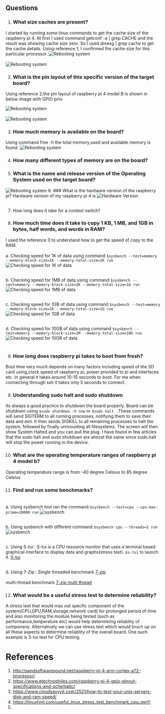 ## Questions
1. ###  What size caches are present? 
I started by running some linux commands to get the cache size of the raspberry pi 4. At first I used command getconf -a | grep CACHE and the result was showing cache size zero. So I used dmesg | grep cache to get the cache details. Using reference 1, I confirmed the cache size for this particular processor.
![Rebooting system](./images/cache_zeros.PNG)  <br/><br/>
![Rebooting system](./images/cache_size.PNG)

2. ### What is the pin layout of this specific version of the target board?
Using reference 2,the pin layout of raspberry pi 4 model B is shown in below image with GPIO pins

![Rebooting system](./images/Pin_layout.PNG)  <br/><br/>
![Rebooting system](./images/GPIO.WebP)

3. ###  How much memory is available on the board?
Using command free -h the total memory,used and available memory is found.
![Rebooting system](./images/Memory.PNG)

4. ### How many different types of memory are on the board?


5. ### What is the name and release version of the Operating System used on the target board?
![Rebooting system](./images/Current_version.PNG)
6. ### What is the hardware version of the raspberry pi?
Hardware version of my raspberry pi 4 is ![Hardware Version](./images/Hardware_version.PNG)  <br/><br/>

7.   How long does it take for a context switch?
8. ### How much time does it take to copy 1 KB, 1 MB, and 1GB in bytes, half words, and words in RAM?
I used the reference 3 to understand how to get the speed of copy to the RAM.  <br/><br/>
a. Checking speed for 1K of data using command ```$sysbench --test=memory --memory-block-size=1K --memory-total-size=1K run``` ![Checking speed for 1K of data](./images/Speed_1K.PNG)  <br/><br/>
    
b. Checking speed for 1MB of data using command ```$sysbench --test=memory --memory-block-size=1K --memory-total-size=1G run``` ![Checking speed for 1MB of data](./images/Speed_1M.PNG)  <br/><br/>

c. Checking speed for 1GB of data using command ```$sysbench --test=memory --memory-block-size=1K --memory-total-size=1G run``` ![Checking speed for 1GB of data](./images/Speed_1GB.PNG)  <br/><br/>

d. Checking speed for 10GB of data using command ```$sysbench --test=memory --memory-block-size=1M --memory-total-size=10G run``` ![Checking speed for 10GB of data](./images/Speed_10GB.PNG)  <br/><br/>


9. ### How long does raspberry pi takes to boot from fresh?
Boot time very much depends on many factors including speed of the SD card using,clock speed of raspberry pi, power provided to pi and interfaces etc. In general it takes around 10-15 seconds to boot. For me when connecting through ssh it takes only 5 seconds to connect. 

9.  ### Understanding sudo halt and sudo shutdown
Its always a good practice to shutdown the board properly. Board can be shutdown using ```$sudo shutdown -h now``` or ```$sudo halt ``` .These commands will send SIGTERM to all running processes, notifying them to save their data and exit. It then sends SIGKILL to all remaining processes to halt the system, followed by finally unmounting all filesystems. The screen will then show System Halted and you can pull the plug. I have found in few articles that the sudo halt and sudo shutdown are almost the same since sudo halt will stop the power running in the device.    

10. ### What are the operating temperature ranges of raspberry pi 4 model b?
Operating temperature range is from -40 degree Celsius to 85 degree Celsius

11. ### Find and run some benchmarks? <br/><br/>
a. Using sysbench tool ran the command ```$sysbench --test=cpu --cpu-max-prime=10000 run``` 
![sysbench](./images/Benchmark_sysbench.PNG) <br/><br/>

b. Using sysbench with different command ```$sysbench cpu --threads=2 run``` ![sysbench](./images/sysbench_2.PNG) <br/><br/>

c. Using S-tui : S-tui is a CPU resource monitor that uses a terminal based graphical interface to display data and graphs(stress test). ```$s-tui``` to launch it. [S-tui](./images/S-tui.PNG) <br/><br/>

d. Using 7-Zip : Single threaded benchmark [7-zip ](./images/7-zip.PNG) <br/><br/>
multi-thread benchmark [7-zip multi thread ](./images/7-zip-multi_thread.PNG)

12. ### What would be a useful stress test to determine reliability?
A stress test that would max out specfic component of the system(CPU,GPU,RAM,storage,network card) for prolonged period of time and also monitoring the module being tested (such as performance,temperature etc) would help determining reliablity of componeny. Alternatively we can use stress test which would touch up on all these aspects to  determine reliablity of the overall  board. One such example is S-tui test for CPU testing. 











# References
1. http://sandsoftwaresound.net/raspberry-pi-4-arm-cortex-a72-processor/ 
2. https://www.etechnophiles.com/raspberry-pi-4-gpio-pinout-specifications-and-schematic/
3. https://www.cloudsavvyit.com/2521/how-to-test-your-unix-servers-disk-and-ram-speed/
4. https://linuxhint.com/useful_linux_stress_test_benchmark_cpu_perf/
5. 